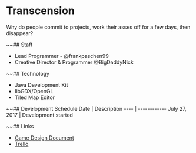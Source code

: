# Transcension

Why do people commit to projects, work their asses off for a few days, then disappear?

~~## Staff
 * Lead Programmer - @frankpaschen99
 * Creative Director & Programmer @BigDaddyNick

~~## Technology
 * Java Development Kit
 * libGDX/OpenGL
 * Tiled Map Editor

~~## Development Schedule
Date | Description
---- | ------------
July 27, 2017 | Development started

~~## Links
 * [Game Design Document](https://docs.google.com/document/d/1qy2CFepdRuAkja1BRqpmXC71_F1UlGwGXm_cC8Ch_jY/edit?usp=sharing)
 * [Trello](https://trello.com/b/u0ZzYFgU/transcension-rpg)
